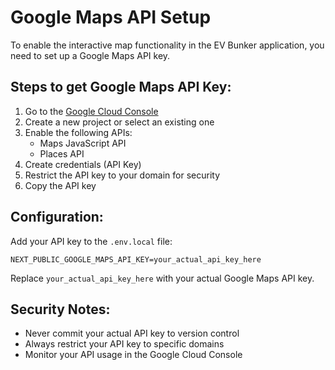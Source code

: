# Google Maps API Setup

To enable the interactive map functionality in the EV Bunker application, you need to set up a Google Maps API key.

## Steps to get Google Maps API Key:

1. Go to the [Google Cloud Console](https://console.cloud.google.com/)
2. Create a new project or select an existing one
3. Enable the following APIs:
   - Maps JavaScript API
   - Places API
4. Create credentials (API Key)
5. Restrict the API key to your domain for security
6. Copy the API key

## Configuration:

Add your API key to the `.env.local` file:

```
NEXT_PUBLIC_GOOGLE_MAPS_API_KEY=your_actual_api_key_here
```

Replace `your_actual_api_key_here` with your actual Google Maps API key.

## Security Notes:

- Never commit your actual API key to version control
- Always restrict your API key to specific domains
- Monitor your API usage in the Google Cloud Console